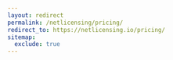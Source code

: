```yaml
---
layout: redirect
permalink: /netlicensing/pricing/
redirect_to: https://netlicensing.io/pricing/
sitemap:
  exclude: true
---
```

